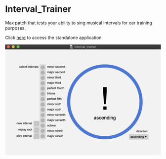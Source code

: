 # Interval_Trainer
Max patch that tests your ability to sing musical intervals for ear training purposes.

Click [here](https://drive.google.com/file/d/1bejpijT7bUv2QrkDIhSz9AiR4IY6CIOp/view?usp=sharing) to access the standalone application.

![alt text](https://github.com/IIVIIIII/Interval_Trainer/blob/main/images/interface.jpg?raw=true)